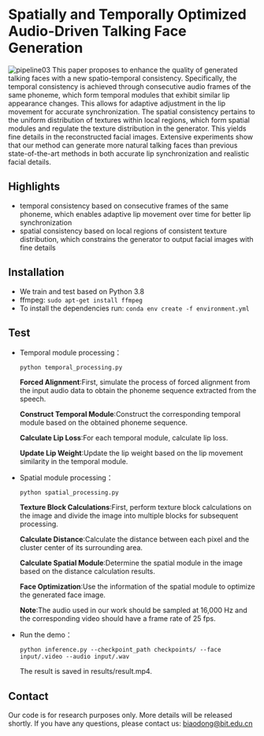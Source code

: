 # **Spatially and Temporally Optimized Audio-Driven Talking Face Generation**
![pipeline03](https://github.com/donge1024/TalkingFace/assets/114487375/1b58d2ac-b59e-40a5-990c-92b53a197881)
This paper proposes to enhance the quality of generated talking faces  with a new spatio-temporal consistency. Specifically, the temporal consistency is achieved through consecutive audio frames of the same phoneme, which form temporal modules that exhibit similar lip appearance changes. This allows for adaptive adjustment in the lip movement for accurate synchronization.
The spatial consistency pertains to the uniform distribution of textures within local regions, which form spatial modules and regulate the texture distribution in the generator. This yields fine details in the reconstructed facial images. Extensive experiments show that our method can generate more natural talking faces than previous state-of-the-art methods in both accurate lip synchronization and realistic facial details.

## **Highlights**
-  temporal consistency based on consecutive frames of the same phoneme, which enables adaptive lip movement over time for better lip synchronization
-  spatial consistency based on local regions of consistent texture distribution, which constrains the generator to output facial images with fine details

## **Installation**
-  We train and test based on Python 3.8
-  ffmpeg: ```sudo apt-get install ffmpeg```
-  To install the dependencies run: ```conda env create -f environment.yml```


## **Test**
- Temporal module processing：

  ```python temporal_processing.py```

  **Forced Alignment**:First, simulate the process of forced alignment from the input audio data to obtain the phoneme sequence extracted from the speech.

  **Construct Temporal Module**:Construct the corresponding temporal module based on the obtained phoneme sequence.

  **Calculate Lip Loss**:For each temporal module, calculate lip loss.

  **Update Lip Weight**:Update the lip weight based on the lip movement similarity in the temporal module.

- Spatial module processing：

  ```python spatial_processing.py```

  **Texture Block Calculations**:First, perform texture block calculations on the image and divide the image into multiple blocks for subsequent processing.

  **Calculate Distance**:Calculate the distance between each pixel and the cluster center of its surrounding area.

  **Calculate Spatial Module**:Determine the spatial module in the image based on the distance calculation results.

  **Face Optimization**:Use the information of the spatial module to optimize the generated face image.

  **Note**:The audio used in our work should be sampled at 16,000 Hz and the corresponding video should have a frame rate of 25 fps.

- Run the demo：

  ```python inference.py --checkpoint_path checkpoints/ --face input/.video --audio input/.wav```

  The result is saved in results/result.mp4.

## **Contact**
Our code is for research purposes only. More details will be released shortly. If you have any questions, please contact us: biaodong@bit.edu.cn
